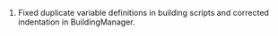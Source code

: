 1. Fixed duplicate variable definitions in building scripts and corrected indentation in BuildingManager.
